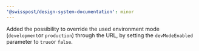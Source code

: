 ```yaml
---
'@swisspost/design-system-documentation': minor
---
```


Added the possibility to override the used environment mode (`development`or `production`) through the URL, 
by setting the `devModeEnabled` parameter to `true`or `false`. 